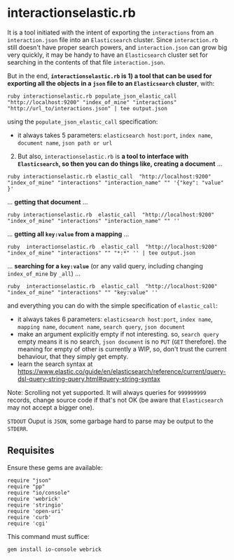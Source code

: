 <!--
Copyright 2017 Bright Computing Holding BV.

   Licensed under the Apache License, Version 2.0 (the "License");
   you may not use this file except in compliance with the License.
   You may obtain a copy of the License at

       http://www.apache.org/licenses/LICENSE-2.0

   Unless required by applicable law or agreed to in writing, software
   distributed under the License is distributed on an "AS IS" BASIS,
   WITHOUT WARRANTIES OR CONDITIONS OF ANY KIND, either express or implied.
   See the License for the specific language governing permissions and
   limitations under the License.
-->

# interactionselastic.rb
It is a tool initiated with the intent of exporting the `interactions` from an
`interaction.json` file into an `Elasticsearch` cluster. Since `interaction.rb`
still doesn't have proper search powers, and `interaction.json` can grow big
very quickly, it may be handy to have an `Elasticsearch` cluster set for
searching in the contents of that file `interaction.json`.

But in the end, **`interactionselastic.rb` is 1) a tool that can be used for exporting all
the objects in a `json` file to an `Elasticsearch` cluster**, with:

```
ruby interactionselastic.rb populate_json_elastic_call  "http://localhost:9200" "index_of_mine" "interactions"  "http://url_to/interactions.json" | tee output.json
```
using the `populate_json_elastic_call` specification:
* it always takes 5 parameters: `elasticsearch host:port`, `index name`, 
`document name`, `json path or url`



2) But also, `interactionselastic.rb` is **a tool to interface with `Elasticsearch`,
so then you can do things like, creating a document** ...

```
ruby interactionselastic.rb elastic_call  "http://localhost:9200" "index_of_mine" "interactions" "interaction_name" "" '{"key": "value" }'
```
... **getting that document** ...
```
ruby interactionselastic.rb  elastic_call  "http://localhost:9200" "index_of_mine" "interactions" "interaction_name" "" ''
```
... **getting all `key:value` from a mapping** ...
```
ruby  interactionselastic.rb  elastic_call  "http://localhost:9200" "index_of_mine" "interactions" "" "*:*" '' | tee output.json
```
... **searching for a `key:value`** (or any valid query, including changing `index_of_mine` by `_all`) ...
```
ruby  interactionselastic.rb  elastic_call  "http://localhost:9200" "index_of_mine" "interactions" "" "key:value" ''
```
and everything you can do with the simple specification of `elastic_call`:
* it always takes 6 parameters: `elasticsearch host:port`, `index name`, `mapping name`,
`document name`, `search query`, `json document`
* make an argument explicitly empty if not interesting. so, `search query` empty means it is
no search,  `json document` is no `PUT` (`GET` therefore). the meaning for empty of other
is currently a WIP, so, don't trust the current behaviour, that they simply get empty.
* learn the search syntax at https://www.elastic.co/guide/en/elasticsearch/reference/current/query-dsl-query-string-query.html#query-string-syntax



Note: Scrolling not yet supported. It will always queries for  `999999999` records, change source code if that's not OK 
(be aware that `Elasticsearch` may not accept a bigger one).


`STDOUT` Ouput is `JSON`, some garbage hard to parse may be output to the `STDERR`.


Requisites
----------
Ensure these gems are available:
```
require "json"
require "pp"
require "io/console"
require 'webrick'
require 'stringio'
require 'open-uri'
require 'curb'
require 'cgi'
```
This command must suffice:
```
gem install io-console webrick
```
